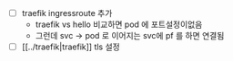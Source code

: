 - [ ] traefik ingressroute 추가
  - traefik vs hello 비교하면 pod 에 포트설정이없음
  - 그런데 svc -> pod 로 이어지는 svc에 pf 를 하면 연결됨
- [ ] [[../traefik|traefik]] tls 설정
